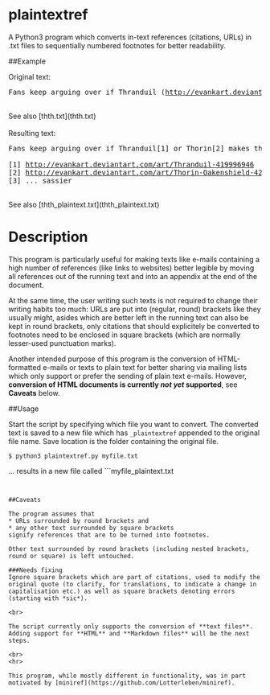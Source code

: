 # plaintextref

A Python3 program which converts in-text references (citations, URLs) in 
.txt files to sequentially numbered footnotes for better readability.


##Example

Original text:

<pre>Fans keep arguing over if Thranduil (<a href="http://evankart.deviantart.com/art/Thranduil-419996946">http://evankart.deviantart.com/art/Thranduil-419996946</a>) or Thorin (<a href="http://evankart.deviantart.com/art/Thorin-Oakenshield-420365763">http://evankart.deviantart.com/art/Thorin-Oakenshield-420365763</a>) makes the better [... sassier] king.</pre><br>See also [thth.txt](thth.txt)<br>

<br>
Resulting text:

<pre>Fans keep arguing over if Thranduil[1] or Thorin[2] makes the better[3] king.<br>
[1] <a href="http://evankart.deviantart.com/art/Thranduil-419996946">http://evankart.deviantart.com/art/Thranduil-419996946</a>
[2] <a href="http://evankart.deviantart.com/art/Thorin-Oakenshield-420365763">http://evankart.deviantart.com/art/Thorin-Oakenshield-420365763</a>
[3] ... sassier</pre><br>See also [thth_plaintext.txt](thth_plaintext.txt)<br>


# Description

This program is particularly useful for making texts like e-mails containing a high number of references (like links to websites) better legible by moving all references out of the running text and into an appendix at the end of the document.

At the same time, the user writing such texts is not required to change their writing habits too much: URLs are put into (regular, round) brackets like they usually might, asides which are better left in the running text can also be kept in round brackets, only citations that should explicitely be converted to footnotes need to be enclosed in square brackets (which are normally lesser-used punctuation marks).

Another intended purpose of this program is the conversion of HTML-formatted e-mails or texts to plain text for better sharing via mailing lists which only support or prefer the sending of plain text e-mails. However, **conversion of HTML documents is currently *not yet* supported**, see **Caveats** below.


##Usage

Start the script by specifying which file you want to convert. The converted text is saved to a new file which has ```_plaintextref``` appended to the original file name. Save location is the folder containing the original file.

```$ python3 plaintextref.py myfile.txt```

... results in a new file called ```myfile_plaintext.txt
```


##Caveats

The program assumes that
* URLs surrounded by round brackets and
* any other text surrounded by square brackets
signify references that are to be turned into footnotes.

Other text surrounded by round brackets (including nested brackets, round or square) is left untouched.

###Needs fixing
Ignore square brackets which are part of citations, used to modify the original quote (to clarify, for translations, to indicate a change in capitalisation etc.) as well as square brackets denoting errors (starting with *sic*).

<br>

The script currently only supports the conversion of **text files**. Adding support for **HTML** and **Markdown files** will be the next steps.

<br>
<hr>

This program, while mostly different in functionality, was in part motivated by [miniref](https://github.com/Lotterleben/miniref).